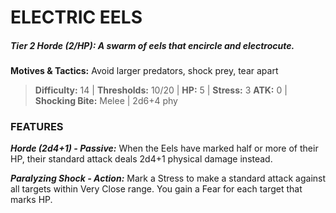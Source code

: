 # ELECTRIC EELS

##### **Tier 2 Horde (2/HP):** *A swarm of eels that encircle and electrocute.*

**Motives & Tactics:** Avoid larger predators, shock prey, tear apart

> **Difficulty:** 14 | **Thresholds:** 10/20 | **HP:** 5 | **Stress:** 3
> **ATK:** 0 | **Shocking Bite:** Melee | 2d6+4 phy

### FEATURES

***Horde (2d4+1) - Passive:*** When the Eels have marked half or more of their HP, their standard attack deals 2d4+1 physical damage instead.

***Paralyzing Shock - Action:*** Mark a Stress to make a standard attack against all targets within Very Close range. You gain a Fear for each target that marks HP.
